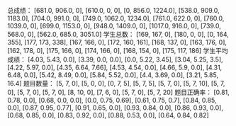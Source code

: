 总成绩： 
[681.0, 906.0, 0], [610.0, 0, 0], [0, 856.0, 1224.0], 
[538.0, 909.0, 1183.0], [704.0, 991.0, 0], [749.0, 1062.0, 1234.0], 
[761.0, 622.0, 0], [760.0, 1039.0, 0], [699.0, 1153.0, 0], [948.0, 1409.0, 0], [1017.0, 916.0, 0], [739.0, 568.0, 0], [562.0, 685.0, 3051.0]
学生总数： 
[169, 167, 0], [180, 0, 0], [0, 164, 355], [177, 173, 338], [167, 166, 0], 
[172, 160, 161], [168, 137, 0], [163, 176, 0], [162, 178, 0], [175, 166, 0], 
[174, 166, 0], [168, 154, 0], [175, 117, 186]
学生平均成绩： 
[4.03, 5.43, 0.0], [3.39, 0.0, 0.0], [0.0, 5.22, 3.45], [3.04, 5.25, 3.5], 
[4.22, 5.97, 0.0], [4.35, 6.64, 7.66], [4.53, 4.54, 0.0], [4.66, 5.9, 0.0], 
[4.31, 6.48, 0.0], [5.42, 8.49, 0.0], [5.84, 5.52, 0.0], [4.4, 3.69, 0.0], 
[3.21, 5.85, 16.4]
题目数量： 
[5, 7, 0], [5, 0, 0], [0, 7, 5], [5, 7, 5], [5, 7, 0], [5, 7, 10], [5, 7, 0], 
[5, 7, 0], [5, 7, 0], [8, 10, 0], [7, 6, 0], [5, 7, 0], [5, 7, 20]
题目正确率： 
[0.81, 0.78, 0.0], [0.68, 0.0, 0.0], [0.0, 0.75, 0.69], [0.61, 0.75, 0.7], 
[0.84, 0.85, 0.0], [0.87, 0.95, 0.77], [0.91, 0.65, 0.0], [0.93, 0.84, 0.0], 
[0.86, 0.93, 0.0], [0.68, 0.85, 0.0], [0.83, 0.92, 0.0], [0.88, 0.53, 0.0], 
[0.64, 0.84, 0.82]